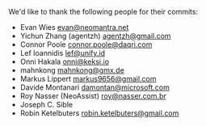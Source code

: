 We'd like to thank the following people for their commits:

- Evan Wies <evan@neomantra.net>
- Yichun Zhang (agentzh) <agentzh@gmail.com>
- Connor Poole <connor.poole@daqri.com>
- Lef Ioannidis <lef@unify.id>
- Onni Hakala <onni@keksi.io>
- mahnkong <mahnkong@gmx.de>
- Markus Lippert <markus9656@gmail.com>
- Davide Montanari <damontan@microsoft.com>
- Roy Nasser (NeoAssist) <roy@nasser.com.br>
- Joseph C. Sible
- Robin Ketelbuters <robin.ketelbuters@gmail.com>
